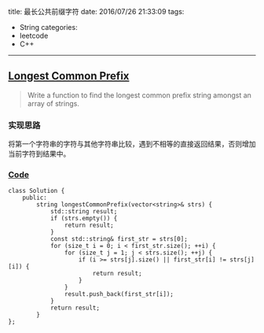 title: 最长公共前缀字符
date: 2016/07/26 21:33:09
tags:
- String
categories:
- leetcode
- C++

---
## [Longest Common Prefix](https://leetcode.com/problems/longest-common-prefix/)
> Write a function to find the longest common prefix string amongst an array of strings.

### 实现思路
将第一个字符串的字符与其他字符串比较，遇到不相等的直接返回结果，否则增加当前字符到结果中。

### [Code](https://github.com/Finalcheat/leetcode/blob/master/src/Longest-Common-Prefix.cpp)
```
class Solution {
    public:
        string longestCommonPrefix(vector<string>& strs) {
            std::string result;
            if (strs.empty()) {
                return result;
            }
            const std::string& first_str = strs[0];
            for (size_t i = 0; i < first_str.size(); ++i) {
                for (size_t j = 1; j < strs.size(); ++j) {
                    if (i >= strs[j].size() || first_str[i] != strs[j][i]) {
                        return result;
                    }
                }
                result.push_back(first_str[i]);
            }
            return result;
        }
};
```
